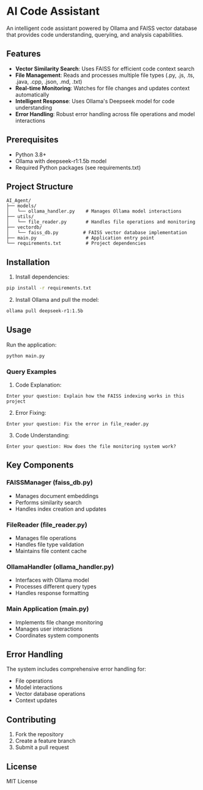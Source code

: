 # AI Code Assistant

An intelligent code assistant powered by Ollama and FAISS vector database that provides code understanding, querying, and analysis capabilities.

## Features

- **Vector Similarity Search**: Uses FAISS for efficient code context search
- **File Management**: Reads and processes multiple file types (.py, .js, .ts, .java, .cpp, .json, .md, .txt)
- **Real-time Monitoring**: Watches for file changes and updates context automatically
- **Intelligent Response**: Uses Ollama's Deepseek model for code understanding
- **Error Handling**: Robust error handling across file operations and model interactions

## Prerequisites

- Python 3.8+
- Ollama with deepseek-r1:1.5b model
- Required Python packages (see requirements.txt)

## Project Structure

```
AI_Agent/
├── models/
│   └── ollama_handler.py    # Manages Ollama model interactions
├── utils/
│   └── file_reader.py       # Handles file operations and monitoring
├── vectordb/
│   └── faiss_db.py         # FAISS vector database implementation
├── main.py                  # Application entry point
└── requirements.txt         # Project dependencies
```

## Installation

1. Install dependencies:
```bash
pip install -r requirements.txt
```

2. Install Ollama and pull the model:
```bash
ollama pull deepseek-r1:1.5b
```

## Usage

Run the application:
```bash
python main.py
```

### Query Examples

1. Code Explanation:
```
Enter your question: Explain how the FAISS indexing works in this project
```

2. Error Fixing:
```
Enter your question: Fix the error in file_reader.py
```

3. Code Understanding:
```
Enter your question: How does the file monitoring system work?
```

## Key Components

### FAISSManager (faiss_db.py)
- Manages document embeddings
- Performs similarity search
- Handles index creation and updates

### FileReader (file_reader.py)
- Manages file operations
- Handles file type validation
- Maintains file content cache

### OllamaHandler (ollama_handler.py)
- Interfaces with Ollama model
- Processes different query types
- Handles response formatting

### Main Application (main.py)
- Implements file change monitoring
- Manages user interactions
- Coordinates system components

## Error Handling

The system includes comprehensive error handling for:
- File operations
- Model interactions
- Vector database operations
- Context updates

## Contributing

1. Fork the repository
2. Create a feature branch
3. Submit a pull request

## License

MIT License